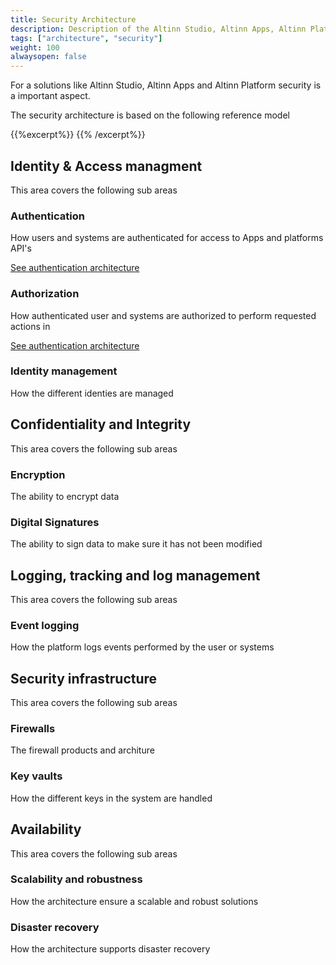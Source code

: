 ```yaml
---
title: Security Architecture
description: Description of the Altinn Studio, Altinn Apps, Altinn Platform security architecture.
tags: ["architecture", "security"]
weight: 100
alwaysopen: false
---
```



For a solutions like Altinn Studio, Altinn Apps and Altinn Platform security is a important aspect.

The security architecture is based on the following reference model

{{%excerpt%}}
<object data="/architecture/security/securityarchitecture.svg" type="image/svg+xml" style="width: 100%; max-width: 1000px"></object>
{{% /excerpt%}}


## Identity & Access managment
This area covers the following sub areas

### Authentication
How users and systems are authenticated for access to Apps and platforms API's 

[See authentication architecture](authentication)

### Authorization
How authenticated user and systems are authorized to perform requested actions in 

[See authentication architecture](authorization)

### Identity management
How the different identies are managed 

## Confidentiality and Integrity
This area covers the following sub areas

### Encryption
The ability to encrypt data 

### Digital Signatures
The ability to sign data to make sure it has not been modified

## Logging, tracking and log management
This area covers the following sub areas

### Event logging
How the platform logs events performed by the user or systems 

## Security infrastructure
This area covers the following sub areas

### Firewalls
The firewall products and architure

### Key vaults
How the different keys in the system are handled

## Availability
This area covers the following sub areas

### Scalability and robustness
How the architecture ensure a scalable and robust solutions

### Disaster recovery
How the architecture supports disaster recovery




